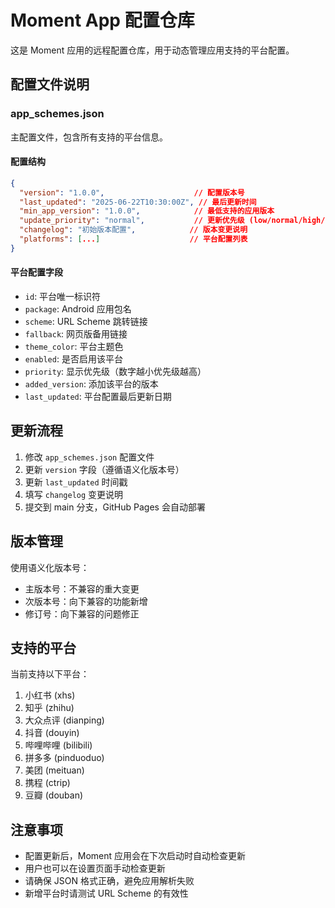 # Moment App 配置仓库

这是 Moment 应用的远程配置仓库，用于动态管理应用支持的平台配置。

## 配置文件说明

### app_schemes.json

主配置文件，包含所有支持的平台信息。

#### 配置结构

```json
{
  "version": "1.0.0",                    // 配置版本号
  "last_updated": "2025-06-22T10:30:00Z", // 最后更新时间
  "min_app_version": "1.0.0",            // 最低支持的应用版本
  "update_priority": "normal",           // 更新优先级 (low/normal/high/critical)
  "changelog": "初始版本配置",            // 版本变更说明
  "platforms": [...]                    // 平台配置列表
}
```

#### 平台配置字段

- `id`: 平台唯一标识符
- `package`: Android 应用包名
- `scheme`: URL Scheme 跳转链接
- `fallback`: 网页版备用链接
- `theme_color`: 平台主题色
- `enabled`: 是否启用该平台
- `priority`: 显示优先级（数字越小优先级越高）
- `added_version`: 添加该平台的版本
- `last_updated`: 平台配置最后更新日期

## 更新流程

1. 修改 `app_schemes.json` 配置文件
2. 更新 `version` 字段（遵循语义化版本号）
3. 更新 `last_updated` 时间戳
4. 填写 `changelog` 变更说明
5. 提交到 main 分支，GitHub Pages 会自动部署

## 版本管理

使用语义化版本号：
- 主版本号：不兼容的重大变更
- 次版本号：向下兼容的功能新增  
- 修订号：向下兼容的问题修正

## 支持的平台

当前支持以下平台：

1. 小红书 (xhs)
2. 知乎 (zhihu)
3. 大众点评 (dianping)
4. 抖音 (douyin)
5. 哔哩哔哩 (bilibili)
6. 拼多多 (pinduoduo)
7. 美团 (meituan)
8. 携程 (ctrip)
9. 豆瓣 (douban)

## 注意事项

- 配置更新后，Moment 应用会在下次启动时自动检查更新
- 用户也可以在设置页面手动检查更新
- 请确保 JSON 格式正确，避免应用解析失败
- 新增平台时请测试 URL Scheme 的有效性

